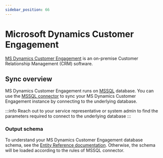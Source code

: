 ```yaml
---
sidebar_position: 66
---
```


# Microsoft Dynamics Customer Engagement

[MS Dynamics Customer Engagement](https://docs.microsoft.com/en-us/dynamics365/customerengagement/on-premises/overview?view=op-9-1) is an on-premise Customer Relationship Management \(CRM\) software.

## Sync overview

MS Dynamics Customer Engagement runs on [MSSQL](https://docs.microsoft.com/en-us/dynamics365/customerengagement/on-premises/deploy/system-requirements-required-technologies?view=op-9-1) database. You can use the [MSSQL connector](mssql.md) to sync your MS Dynamics Customer Engagement instance by connecting to the underlying database.

:::info
Reach out to your service representative or system admin to find the parameters required to connect to the underlying database
:::

### Output schema

To understand your MS Dynamics Customer Engagement database schema, see the [Entity Reference documentation](https://docs.microsoft.com/en-us/dynamics365/customerengagement/on-premises/developer/about-entity-reference?view=op-9-1). Otherwise, the schema will be loaded according to the rules of MSSQL connector.

